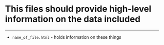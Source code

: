 # This files should provide high-level information on the data included
--------------------------------------------------------------

* `name_of_file.html` - holds information on these things



